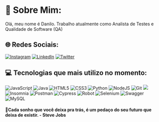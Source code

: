 # 💫 Sobre Mim:
Olá, meu nome é Danilo. Trabalho atualmente como Analista de Testes e Qualidade de Software (QA)

## 🌐 Redes Sociais:
[![Instagram](https://img.shields.io/badge/Instagram-%23E4405F.svg?logo=Instagram&logoColor=white)](https://instagram.com/dferreira93_) [![LinkedIn](https://img.shields.io/badge/LinkedIn-%230077B5.svg?logo=linkedin&logoColor=white)](https://www.linkedin.com/in/danilo-ferreira-574599160/) [![Twitter](https://img.shields.io/badge/Twitter-%231DA1F2.svg?logo=Twitter&logoColor=white)](https://twitter.com/@dferreira93_) 




## 💻 Tecnologias que mais utilizo no momento:
![JavaScript](https://img.shields.io/badge/javascript-%23323330.svg?style=for-the-badge&logo=javascript&logoColor=%23F7DF1E) ![Java](https://img.shields.io/badge/java-%23ED8B00.svg?style=for-the-badge&logo=java&logoColor=white) ![HTML5](https://img.shields.io/badge/html5-%23E34F26.svg?style=for-the-badge&logo=html5&logoColor=white) ![CSS3](https://img.shields.io/badge/css3-%231572B6.svg?style=for-the-badge&logo=css3&logoColor=white) ![Python](https://img.shields.io/badge/python-3670A0?style=for-the-badge&logo=python&logoColor=ffdd54) ![NodeJS](https://img.shields.io/badge/node.js-6DA55F?style=for-the-badge&logo=node.js&logoColor=white) ![Git](https://img.shields.io/badge/GIT-E44C30?style=for-the-badge&logo=git&logoColor=white) ![](https://img.shields.io/badge/GitLab-330F63?style=for-the-badge&logo=gitlab&logoColor=white) ![Insomnia](https://img.shields.io/badge/Insomnia-black?style=for-the-badge&logo=insomnia&logoColor=5849BE) ![Postman](https://img.shields.io/badge/Postman-FF6C37?style=for-the-badge&logo=Postman&logoColor=white) ![Cypress](https://img.shields.io/badge/Cypress-17202C?style=for-the-badge&logo=cypress&logoColor=white) ![Robot](https://img.shields.io/badge/Robot%20Framework-000000?style=for-the-badge&logo=robot-framework&logoColor=white) ![Selenium](	https://img.shields.io/badge/Selenium-43B02A?style=for-the-badge&logo=Selenium&logoColor=white) ![Swagger](https://img.shields.io/badge/-Swagger-%23Clojure?style=for-the-badge&logo=swagger&logoColor=white) ![MySQL](https://img.shields.io/badge/mysql-%2300f.svg?style=for-the-badge&logo=mysql&logoColor=white)  


#### 🧠Cada sonho que você deixa pra trás, é um pedaço do seu futuro que deixa de existir.   - Steve Jobs 
